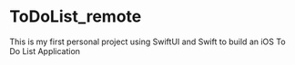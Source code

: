 # ToDoList_remote
This is my first personal project using SwiftUI and Swift to build an iOS To Do List Application

